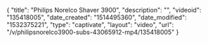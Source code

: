 {
    "title": "Philips Norelco Shaver 3900",
    "description": "",
    "videoid": "135418005",
    "date_created": "1514495360",
    "date_modified": "1532375221",
    "type": "captivate",
    "layout": "video",
    "url": "\/v\/philipsnorelco3900-subs-43065912-mp4\/135418005"
}